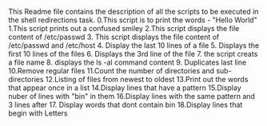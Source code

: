 This Readme file contains the description of all the scripts to be executed in the shell redirections task.
	0.This script is to print the words - "Hello World"
	1.This script prints out a confused smiley
	2.This script displays the file content of /etc/passwd
	3. This script displays the file content of /etc/passwd and /etc/host
	4. Display the last 10 lines of a file
	5. Displays the first 10 lines of the files
	6. Displays the 3rd line of the file
	7. the script creats a file name
	8. displays the ls -al command content
	9. Duplicates last line
	10.Remove regular files
	11.Count the number of directories and sub-directories
	12.Listing of files from newest to oldest
	13.Print out the words that appear once in a list
	14.Display lines that have a pattern
	15.Display nuber of lines with "bin" in them
	16.Display lines with the same pattern and 3 lines after
	17. Display words that dont contain bin
	18.Display lines that begin with Letters
 
